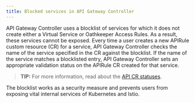 ```yaml
---
title: Blocked services in API Gateway Controller
---
```


API Gateway Controller uses a blocklist of services for which it does not create either a Virtual Service or Oathkeeper Access Rules. As a result, these services cannot be exposed. Every time a user creates a new APIRule custom resource (CR) for a service, API Gateway Controller checks the name of the service specified in the CR against the blocklist. If the name of the service matches a blocklisted entry, API Gateway Controller sets an appropriate validation status on the APIRule CR created for that service.

>**TIP:** For more information, read about the [API CR statuses](./00-custom-resources/apix-01-apirule.md#status-codes).

The blocklist works as a security measure and prevents users from exposing vital internal services of Kubernetes and Istio.
